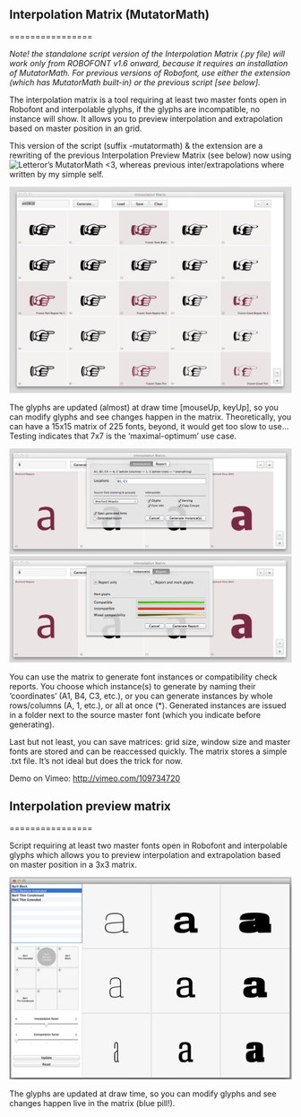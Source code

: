 ## Interpolation Matrix (MutatorMath)
================

*Note! the standalone script version of the Interpolation Matrix (.py file) will work only from ROBOFONT v1.6 onward, because it requires an installation of MutatorMath. For previous versions of Robofont, use either the extension (which has MutatorMath built-in) or the previous script [see below].*

The interpolation matrix is a tool requiring at least two master fonts open in Robofont and interpolable glyphs, if the glyphs are incompatible, no instance will show. It allows you to preview interpolation and extrapolation based on master position in an grid.

This version of the script (suffix -mutatormath) & the extension are a rewriting of the previous Interpolation Preview Matrix (see below) now using ![Letteror’s MutatorMath](https://github.com/LettError/MutatorMath) <3, whereas previous inter/extrapolations where written by my simple self.

![alt tag](images/example-matrix-1.png)

The glyphs are updated (almost) at draw time [mouseUp, keyUp], so you can modify glyphs and see changes happen in the matrix. Theoretically, you can have a 15x15 matrix of 225 fonts, beyond, it would get too slow to use… Testing indicates that 7x7 is the ‘maximal-optimum’ use case.

![alt tag](images/example-matrix-2.png)
![alt tag](images/example-matrix-3.png)

You can use the matrix to generate font instances or compatibility check reports. You choose which instance(s) to generate by naming their ‘coordinates’ (A1, B4, C3, etc.), or you can generate instances by whole rows/columns (A, 1, etc.), or all at once (*). Generated instances are issued in a folder next to the source master font (which you indicate before generating).

Last but not least, you can save matrices: grid size, window size and master fonts are stored and can be reaccessed quickly. The matrix stores a simple .txt file. It’s not ideal but does the trick for now.

Demo on Vimeo:
http://vimeo.com/109734720


## Interpolation preview matrix
================

Script requiring at least two master fonts open in Robofont and interpolable glyphs which allows you to preview interpolation and extrapolation based on master position in a 3x3 matrix.

![alt tag](images/example.png)

The glyphs are updated at draw time, so you can modify glyphs and see changes happen live in the matrix (blue pill!). 

